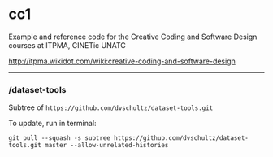 # cc1

Example and reference code for the Creative Coding and Software Design courses at ITPMA, CINETic UNATC

http://itpma.wikidot.com/wiki:creative-coding-and-software-design

---

### /dataset-tools

Subtree of `https://github.com/dvschultz/dataset-tools.git`

To update, run in terminal:
```
git pull --squash -s subtree https://github.com/dvschultz/dataset-tools.git master --allow-unrelated-histories

```
